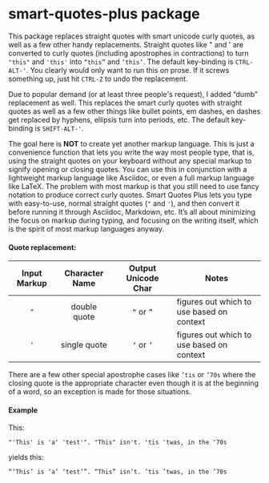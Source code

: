 # smart-quotes-plus package

This package replaces straight quotes with smart unicode curly quotes, as well as a few other handy replacements.  Straight quotes like " and ' are converted to curly quotes (including apostrophes in contractions) to turn `"this"` and `'this'` into `“this”` and `‘this’`.  The default key-binding is `CTRL-ALT-'`.  You clearly would only want to run this on prose.  If it screws something up, just hit `CTRL-Z` to undo the replacement.

Due to popular demand (or at least three people's request), I added “dumb” replacement as well.  This replaces the smart curly quotes with straight quotes as well as a few other things like bullet points, em dashes, en dashes get replaced by hyphens, ellipsis turn into periods, etc.  The default key-binding is `SHIFT-ALT-'`.

The goal here is **NOT** to create yet another markup language.  This is just a convenience function that lets you write the way most people type, that is, using the straight quotes on your keyboard without any special markup to signify opening or closing quotes.  You can use this in conjunction with a lightweight markup language like Asciidoc, or even a full markup language like LaTeX. The problem with most markup is that you still need to use fancy notation to produce correct curly quotes.  Smart Quotes Plus lets you type with easy-to-use, normal straight quotes (`"` and `'`), and then convert it before running it through Asciidoc, Markdown, etc.  It’s all about minimizing the focus on markup during typing, and focusing on the writing itself, which is the spirit of most markup languages anyway.

#### Quote replacement:

Input Markup|Character Name|Output Unicode Char|Notes
:-------:|:-------:|:-------:|-------
`"`|double quote|`“` or `”`|figures out which to use based on context
`'`|single quote|`‘` or `’`|figures out which to use based on context


There are a few other special apostrophe cases like `’tis` or `’70s` where the closing quote is the appropriate character even though it is at the beginning of a word, so an exception is made for those situations.

#### Example

This:

`"'This' is 'a' 'test'". "This" isn't. 'tis 'twas, in the '70s`

yields this:

`“‘This’ is ‘a’ ‘test’”. “This” isn’t. ’tis ’twas, in the ’70s`
